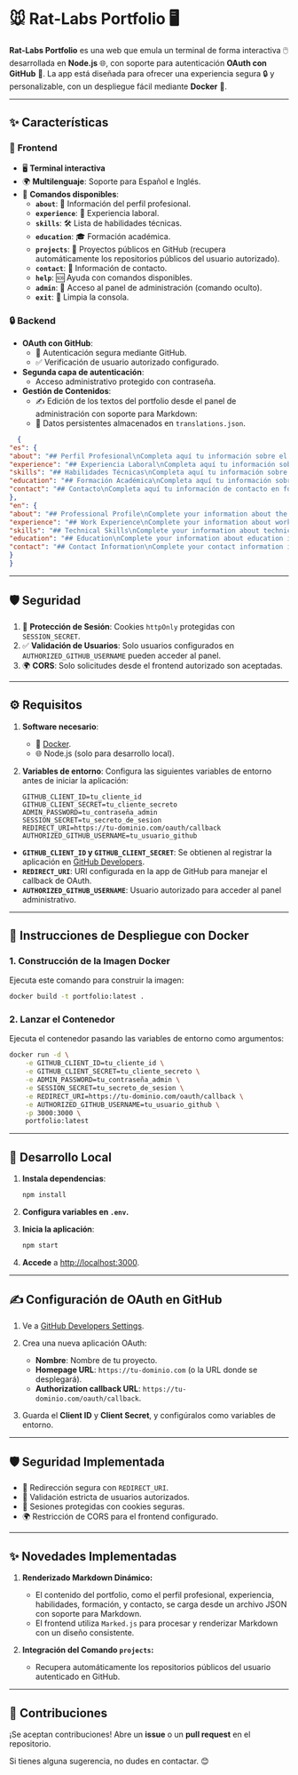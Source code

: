 
# 🐭 **Rat-Labs Portfolio** 🖥️

**Rat-Labs Portfolio** es una web que emula un terminal de forma interactiva 🖱️ desarrollada en **Node.js** 🌐, con soporte para autenticación **OAuth con GitHub** 🔑. La app está diseñada para ofrecer una experiencia segura 🔒 y personalizable, con un despliegue fácil mediante **Docker** 🐳.

---

## ✨ **Características**

### 🎨 **Frontend**
- 🖥️ **Terminal interactiva** 
- 🌍 **Multilenguaje**: Soporte para Español e Inglés.
- 💬 **Comandos disponibles**:
  - **`about`**: 📝 Información del perfil profesional.
  - **`experience`**: 💼 Experiencia laboral.
  - **`skills`**: 🛠️ Lista de habilidades técnicas.
  - **`education`**: 🎓 Formación académica.
  - **`projects`**: 📂 Proyectos públicos en GitHub (recupera automáticamente los repositorios públicos del usuario autorizado).
  - **`contact`**: 📧 Información de contacto.
  - **`help`**: 🆘 Ayuda con comandos disponibles.
  - **`admin`**: 🔐 Acceso al panel de administración (comando oculto).
  - **`exit`**: 🚪 Limpia la consola.

### 🔒 **Backend**
- **OAuth con GitHub**:
  - 🚀 Autenticación segura mediante GitHub.
  - ✅ Verificación de usuario autorizado configurado.
- **Segunda capa de autenticación**:
  - Acceso administrativo protegido con contraseña.
- **Gestión de Contenidos**:
  - ✍️ Edición de los textos del portfolio desde el panel de administración con soporte para Markdown:
  - 📁 Datos persistentes almacenados en `translations.json`.
  
```json 
  {
"es": {
"about": "## Perfil Profesional\nCompleta aquí tu información sobre el perfil profesional en formato Markdown.",
"experience": "## Experiencia Laboral\nCompleta aquí tu información sobre experiencia laboral en formato Markdown.",
"skills": "## Habilidades Técnicas\nCompleta aquí tu información sobre habilidades técnicas en formato Markdown.",
"education": "## Formación Académica\nCompleta aquí tu información sobre la formación académica en formato Markdown.",
"contact": "## Contacto\nCompleta aquí tu información de contacto en formato Markdown."
},
"en": {
"about": "## Professional Profile\nComplete your information about the professional profile in Markdown format.",
"experience": "## Work Experience\nComplete your information about work experience in Markdown format.",
"skills": "## Technical Skills\nComplete your information about technical skills in Markdown format.",
"education": "## Education\nComplete your information about education in Markdown format.",
"contact": "## Contact Information\nComplete your contact information in Markdown format."
}
}
```


---

## 🛡️ **Seguridad**
1. 🔐 **Protección de Sesión**: Cookies `httpOnly` protegidas con `SESSION_SECRET`.
2. ✅ **Validación de Usuarios**: Solo usuarios configurados en `AUTHORIZED_GITHUB_USERNAME` pueden acceder al panel.
3. 🌍 **CORS**: Solo solicitudes desde el frontend autorizado son aceptadas.

---

## ⚙️ **Requisitos**

1. **Software necesario**:
   - 🐳 [Docker](https://www.docker.com/).
   - 🌐 Node.js (solo para desarrollo local).

2. **Variables de entorno**:
   Configura las siguientes variables de entorno antes de iniciar la aplicación:

   ```env
   GITHUB_CLIENT_ID=tu_cliente_id
   GITHUB_CLIENT_SECRET=tu_cliente_secreto
   ADMIN_PASSWORD=tu_contraseña_admin
   SESSION_SECRET=tu_secreto_de_sesion
   REDIRECT_URI=https://tu-dominio.com/oauth/callback
   AUTHORIZED_GITHUB_USERNAME=tu_usuario_github
   ```

- **`GITHUB_CLIENT_ID` y `GITHUB_CLIENT_SECRET`**: Se obtienen al registrar la aplicación en [GitHub Developers](https://github.com/settings/developers).
- **`REDIRECT_URI`**: URI configurada en la app de GitHub para manejar el callback de OAuth.
- **`AUTHORIZED_GITHUB_USERNAME`**: Usuario autorizado para acceder al panel administrativo.

---

## 🐳 **Instrucciones de Despliegue con Docker**

### **1. Construcción de la Imagen Docker**
Ejecuta este comando para construir la imagen:

```bash
docker build -t portfolio:latest .
```

### **2. Lanzar el Contenedor**
Ejecuta el contenedor pasando las variables de entorno como argumentos:

```bash
docker run -d \
    -e GITHUB_CLIENT_ID=tu_cliente_id \
    -e GITHUB_CLIENT_SECRET=tu_cliente_secreto \
    -e ADMIN_PASSWORD=tu_contraseña_admin \
    -e SESSION_SECRET=tu_secreto_de_sesion \
    -e REDIRECT_URI=https://tu-dominio.com/oauth/callback \
    -e AUTHORIZED_GITHUB_USERNAME=tu_usuario_github \
    -p 3000:3000 \
    portfolio:latest
```

---

## 🔧 **Desarrollo Local**

1. **Instala dependencias**:

   ```bash
   npm install
   ```

2. **Configura variables en `.env`.**

3. **Inicia la aplicación**:

   ```bash
   npm start
   ```

4. **Accede** a [http://localhost:3000](http://localhost:3000).

---

## ✍️ **Configuración de OAuth en GitHub**

1. Ve a [GitHub Developers Settings](https://github.com/settings/developers).
2. Crea una nueva aplicación OAuth:
    - **Nombre**: Nombre de tu proyecto.
    - **Homepage URL**: `https://tu-dominio.com` (o la URL donde se desplegará).
    - **Authorization callback URL**: `https://tu-dominio.com/oauth/callback`.

3. Guarda el **Client ID** y **Client Secret**, y configúralos como variables de entorno.

---

## 🛡️ **Seguridad Implementada**
- 🚦 Redirección segura con `REDIRECT_URI`.
- 🔐 Validación estricta de usuarios autorizados.
- 🍪 Sesiones protegidas con cookies seguras.
- 🌍 Restricción de CORS para el frontend configurado.

---

## ✨ **Novedades Implementadas**
1. **Renderizado Markdown Dinámico:**
    - El contenido del portfolio, como el perfil profesional, experiencia, habilidades, formación, y contacto, se carga desde un archivo JSON con soporte para Markdown.
    - El frontend utiliza `Marked.js` para procesar y renderizar Markdown con un diseño consistente.

2. **Integración del Comando `projects`:**
    - Recupera automáticamente los repositorios públicos del usuario autenticado en GitHub.

---

## 🤝 **Contribuciones**
¡Se aceptan contribuciones! Abre un **issue** o un **pull request** en el repositorio.

Si tienes alguna sugerencia, no dudes en contactar. 😊
```

